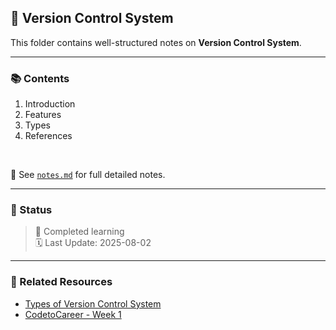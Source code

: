 ## 📘 Version Control System

This folder contains well-structured notes on <b>Version Control System</b>.

____

### 📚 Contents

<ol>
<li>Introduction</li>
<li>Features</li>
<li>Types</li>
<li>References</li>
</ol> <br>

📄 See [`notes.md`](./notes.md) for full detailed notes.

____

### 🔄 Status

> 🧠 Completed learning <br>
> 🗓️ Last Update: 2025-08-02

____

### 🔗 Related Resources

- [Types of Version Control System](https://medium.com/version-control-system/types-of-version-control-system-766a6b656088)
- [CodetoCareer - Week 1](https://www.linkedin.com/posts/activity-7347684791116292096-e6O7?utm_source=share&utm_medium=member_desktop&rcm=ACoAAE-UhZwBDTW7JxUFdBcAbzubFz_HhQRI1Ng)
